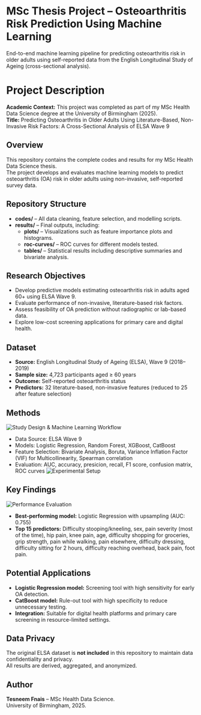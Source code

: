 # MSc Thesis Project – Osteoarthritis Risk Prediction Using Machine Learning
End-to-end machine learning pipeline for predicting osteoarthritis risk in older adults using self-reported data from the English Longitudinal Study of Ageing (cross-sectional analysis).
# Project Description
**Academic Context:** This project was completed as part of my MSc Health Data Science degree at the University of Birmingham (2025).  
**Title:** Predicting Osteoarthritis in Older Adults Using Literature-Based, Non-Invasive Risk Factors: A Cross-Sectional Analysis of ELSA Wave 9 

## Overview
This repository contains the complete codes and results for my MSc Health Data Science thesis.  
The project develops and evaluates machine learning models to predict osteoarthritis (OA) risk in older adults using non-invasive, self-reported survey data.

## Repository Structure
- **codes/** – All data cleaning, feature selection, and modelling scripts.
- **results/** – Final outputs, including:
  - **plots/** – Visualizations such as feature importance plots and histograms.
  - **roc-curves/** – ROC curves for different models tested.
  - **tables/** – Statistical results including descriptive summaries and bivariate analysis.

## Research Objectives
- Develop predictive models estimating osteoarthritis risk in adults aged 60+ using ELSA Wave 9.
- Evaluate performance of non-invasive, literature-based risk factors.
- Assess feasibility of OA prediction without radiographic or lab-based data.
- Explore low-cost screening applications for primary care and digital health.

## Dataset
- **Source:** English Longitudinal Study of Ageing (ELSA), Wave 9 (2018–2019)
- **Sample size:** 4,723 participants aged ≥ 60 years
- **Outcome:** Self-reported osteoarthritis status
- **Predictors:** 32 literature-based, non-invasive features (reduced to 25 after feature selection)

## Methods
![Study Design & Machine Learning Workflow](results/plots/study_design_ml_workflow.png)
- Data Source: ELSA Wave 9
- Models: Logistic Regression, Random Forest, XGBoost, CatBoost
- Feature Selection: Bivariate Analysis, Boruta, Variance Inflation Factor (VIF) for Multicollinearity, Spearman correlation
- Evaluation: AUC, accuracy, presicion, recall, F1 score, confusion matrix, ROC curves
![Experimental Setup](results/plots/experimental_setup.png)

## Key Findings
![Performance Evaluation](results/plots/performance_evaluation.png)
- **Best-performing model:** Logistic Regression with upsampling (AUC: 0.755)
- **Top 15 predictors:** Difficulty stooping/kneeling, sex, pain severity (most of the time), hip pain, knee pain, age, difficulty shopping for groceries, grip strength, pain while walking, pain elsewhere, difficulty dressing, difficulty sitting for 2 hours, difficulty reaching overhead, back pain, foot pain.

## Potential Applications
- **Logistic Regression model:** Screening tool with high sensitivity for early OA detection.
- **CatBoost model:** Rule-out tool with high specificity to reduce unnecessary testing.
- **Integration:** Suitable for digital health platforms and primary care screening in resource-limited settings.

## Data Privacy
The original ELSA dataset is **not included** in this repository to maintain data confidentiality and privacy.  
All results are derived, aggregated, and anonymized.

## Author
**Tesneem Fnais** – MSc Health Data Science.  
University of Birmingham, 2025.
